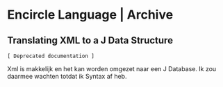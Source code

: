 ﻿Encircle Language | Archive
=========================

Translating XML to a J Data Structure
-------------------------------------

`[ Deprecated documentation ]`

Xml is makkelijk en het kan worden omgezet naar een J Database. Ik zou daarmee wachten totdat ik Syntax af heb.
